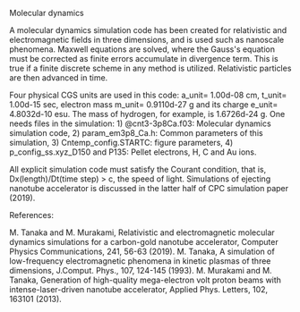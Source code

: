 Molecular dynamics

A molecular dynamics simulation code has been created for relativistic and 
electromagnetic fields in three dimensions, and is used such as 
nanoscale phenomena. 
Maxwell equations are solved, where the Gauss's equation must be corrected
as finite errors accumulate in divergence term. 
This is true if a finite discrete scheme in any method is utilized.
Relativistic particles are then advanced in time.

Four physical CGS units are used in this code: a_unit= 1.00d-08 cm, 
t_unit= 1.00d-15 sec, electron mass m_unit= 0.9110d-27 g and its charge 
e_unit= 4.8032d-10 esu. 
The mass of hydrogen, for example, is 1.6726d-24 g. 
One needs files in the simulation: 1) @cnt3-3p8Ca.f03: Molecular dynamics 
simulation code, 2) param_em3p8_Ca.h: Common parameters of this simulation, 
3) Cntemp_config.STARTC: figure parameters, 
4) p_config_ss.xyz_D150 and P135: Pellet electrons, H, C and Au ions.

All explicit simulation code must satisfy the Courant condition, that is, 
Dx(length)/Dt(time step) > c, the speed of light. 
Simulations of ejecting nanotube accelerator is discussed in the latter 
half of CPC simulation paper (2019).

References:

M. Tanaka and M. Murakami, Relativistic and electromagnetic molecular dynamics simulations for a carbon-gold nanotube accelerator, Computer Physics Communications, 241, 56-63 (2019).
M. Tanaka, A simulation of low-frequency electromagnetic phenomena in kinetic plasmas of three dimensions, J.Comput. Phys., 107, 124-145 (1993).
M. Murakami and M. Tanaka, Generation of high-quality mega-electron volt proton beams with intense-laser-driven nanotube accelerator, Applied Phys. Letters, 102, 163101 (2013).

